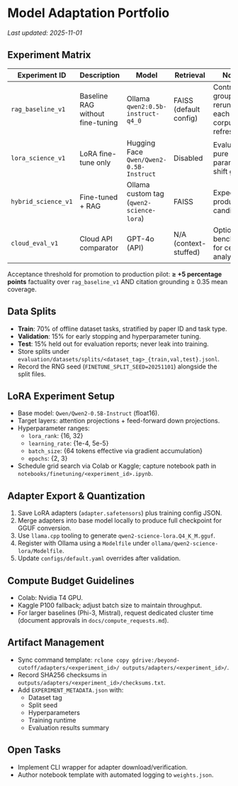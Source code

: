 # Model Adaptation Portfolio

_Last updated: 2025-11-01_

## Experiment Matrix
| Experiment ID | Description | Model | Retrieval | Notes |
| --- | --- | --- | --- | --- |
| `rag_baseline_v1` | Baseline RAG without fine-tuning | Ollama `qwen2:0.5b-instruct-q4_0` | FAISS (default config) | Control group; rerun after each corpus refresh |
| `lora_science_v1` | LoRA fine-tune only | Hugging Face `Qwen/Qwen2-0.5B-Instruct` | Disabled | Evaluate pure parameter-shift gains |
| `hybrid_science_v1` | Fine-tuned + RAG | Ollama custom tag (`qwen2-science-lora`) | FAISS | Expected production candidate |
| `cloud_eval_v1` | Cloud API comparator | GPT-4o (API) | N/A (context-stuffed) | Optional benchmark for ceiling analysis |

Acceptance threshold for promotion to production pilot: **≥ +5 percentage points** factuality over `rag_baseline_v1` AND citation grounding ≥ 0.35 mean coverage.

## Data Splits
- **Train**: 70% of offline dataset tasks, stratified by paper ID and task type.
- **Validation**: 15% for early stopping and hyperparameter tuning.
- **Test**: 15% held out for evaluation reports; never leak into training.
- Store splits under `evaluation/datasets/splits/<dataset_tag>_{train,val,test}.jsonl`.
- Record the RNG seed (`FINETUNE_SPLIT_SEED=20251101`) alongside the split files.

## LoRA Experiment Setup
- Base model: `Qwen/Qwen2-0.5B-Instruct` (float16).
- Target layers: attention projections + feed-forward down projections.
- Hyperparameter ranges:
  - `lora_rank`: {16, 32}
  - `learning_rate`: {1e-4, 5e-5}
  - `batch_size`: {64 tokens effective via gradient accumulation}
  - `epochs`: {2, 3}
- Schedule grid search via Colab or Kaggle; capture notebook path in `notebooks/finetuning/<experiment_id>.ipynb`.

## Adapter Export & Quantization
1. Save LoRA adapters (`adapter.safetensors`) plus training config JSON.
2. Merge adapters into base model locally to produce full checkpoint for GGUF conversion.
3. Use `llama.cpp` tooling to generate `qwen2-science-lora.Q4_K_M.gguf`.
4. Register with Ollama using a `Modelfile` under `ollama/qwen2-science-lora/Modelfile`.
5. Update `configs/default.yaml` overrides after validation.

## Compute Budget Guidelines
- Colab: Nvidia T4 GPU.
- Kaggle P100 fallback; adjust batch size to maintain throughput.
- For larger baselines (Phi-3, Mistral), request dedicated cluster time (document approvals in `docs/compute_requests.md`).

## Artifact Management
- Sync command template: `rclone copy gdrive:/beyond-cutoff/adapters/<experiment_id>/ outputs/adapters/<experiment_id>/`.
- Record SHA256 checksums in `outputs/adapters/<experiment_id>/checksums.txt`.
- Add `EXPERIMENT_METADATA.json` with:
  - Dataset tag
  - Split seed
  - Hyperparameters
  - Training runtime
  - Evaluation results summary

## Open Tasks
- Implement CLI wrapper for adapter download/verification.
- Author notebook template with automated logging to `weights.json`.
